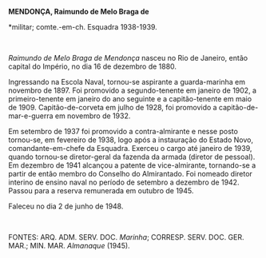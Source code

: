 **MENDONÇA, Raimundo de Melo Braga de**

\*militar; comte.-em-ch. Esquadra 1938-1939.

 

*Raimundo de Melo Braga de Mendonça* nasceu no Rio de Janeiro, então
capital do Império, no dia 16 de dezembro de 1880.

Ingressando na Escola Naval, tornou-se aspirante a guarda-marinha em
novembro de 1897. Foi promovido a segundo-tenente em janeiro de 1902, a
primeiro-tenente em janeiro do ano seguinte e a capitão-tenente em maio
de 1909. Capitão-de-corveta em julho de 1928, foi promovido a
capitão-de-mar-e-guerra em novembro de 1932.

Em setembro de 1937 foi promovido a contra-almirante e nesse posto
tornou-se, em fevereiro de 1938, logo após a instauração do Estado Novo,
comandante-em-chefe da Esquadra. Exerceu o cargo até janeiro de 1939,
quando tornou-se diretor-geral da fazenda da armada (diretor de
pessoal). Em dezembro de 1941 alcançou a patente de vice-almirante,
tornando-se a partir de então membro do Conselho do Almirantado. Foi
nomeado diretor interino de ensino naval no período de setembro a
dezembro de 1942. Passou para a reserva remunerada em outubro de 1945.

Faleceu no dia 2 de junho de 1948.

 

FONTES: ARQ. ADM. SERV. DOC. *Marinha*; CORRESP. SERV. DOC. GER. MAR.;
MIN. MAR. *Almanaque* (1945).

 
